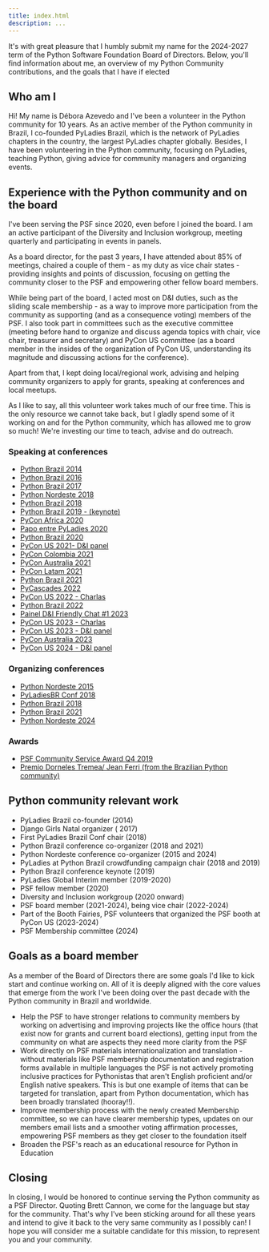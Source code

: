 ```yaml
---
title: index.html
description: ...
---
```


It's with great pleasure that I humbly submit my name for the 2024\-2027 term of the Python Software Foundation Board of Directors. Below, you'll find information about me, an overview of my Python Community contributions, and the goals that I have if elected


## Who am I


Hi!
My name is Débora Azevedo and I've been a volunteer in the Python community for 10 years. As an active member of the Python community in Brazil, I co\-founded PyLadies Brazil, which is the network of PyLadies chapters in the country, the largest PyLadies chapter globally. Besides, I have been volunteering in the Python community, focusing on PyLadies, teaching Python, giving advice for community managers and organizing events.


## Experience with the Python community and on the board


I've been serving the PSF since 2020, even before I joined the board. I am an active participant of the Diversity and Inclusion workgroup, meeting quarterly and participating in events in panels.


As a board director, for the past 3 years, I have attended about 85% of meetings, chaired a couple of them \- as my duty as vice chair states \- providing insights and points of discussion, focusing on getting the community closer to the PSF and empowering other fellow board members.


While being part of the board, I acted most on D\&I duties, such as the sliding scale membership \- as a way to improve more participation from the community as supporting (and as a consequence voting) members of the PSF. I also took part in committees such as the executive committee (meeting before hand to organize and discuss agenda topics with chair, vice chair, treasurer and secretary) and PyCon US committee (as a board member in the insides of the organization of PyCon US, understanding its magnitude and discussing actions for the conference).


Apart from that, I kept doing local/regional work, advising and helping community organizers to apply for grants, speaking at conferences and local meetups. 


As I like to say, all this volunteer work takes much of our free time. This is the only resource we cannot take back, but I gladly spend some of it working on and for the Python community, which has allowed me to grow so much! We're investing our time to teach, advise and do outreach.


### Speaking at conferences


* [Python Brazil 2014](https://2014.pythonbrasil.org.br/schedule/python-in-society/pyladies-uma-iniciativa-que-promove-a-diversidade-na-comunidade-python.html)
* [Python Brazil 2016](https://2016.pythonbrasil.org.br/#schedule)
* [Python Brazil 2017](https://www.youtube.com/watch?v=y2syVuMQqrQ&list=PLDC3uVLxaEQ0SdTRwwZm7jCTXgAOXcgfn&index=20)
* [Python Nordeste 2018](https://2018.pythonnordeste.org/#segundo-dia)
* [Python Brazil 2018](https://www.youtube.com/watch?v=RaowuG0xcCw&list=PLDC3uVLxaEQ3Jd6ZNeNyEoCNkp05vRujQ&index=68)
* [Python Brazil 2019 \- (keynote)](https://2019.pythonbrasil.org.br/#section-keynote)
* [PyCon Africa 2020](https://www.youtube.com/watch?v=dijTpK3O6so)
* [Papo entre PyLadies 2020](https://www.youtube.com/watch?v=jOJvPf3ze0M)
* [Python Brazil 2020](https://www.youtube.com/watch?v=FNI2OUmydRw)
* [PyCon US 2021\- D\&I panel](https://us.pycon.org/2021/events/diversity-inclusion/)
* [PyCon Colombia 2021](https://www.youtube.com/watch?v=CwN30o0df60)
* [PyCon Australia 2021](https://www.youtube.com/watch?v=uPGm5sZlkaA)
* [PyCon Latam 2021](https://www.youtube.com/watch?v=sEcONPRDDhU)
* [Python Brazil 2021](https://www.youtube.com/watch?v=lgGJyCg_kt8)
* [PyCascades 2022](https://www.youtube.com/watch?v=XjQ-m8XsK0Q)
* [PyCon US 2022 \- Charlas](https://www.youtube.com/watch?v=49MuQkgYiBs)
* [Python Brazil 2022](https://www.youtube.com/watch?v=dd8Spona1_0)
* [Painel D\&I Friendly Chat \#1 2023](https://www.youtube.com/watch?v=qGHq33Qr2RQ)
* [PyCon US 2023 \- Charlas](https://www.youtube.com/watch?v=AMe1cPyJ4hE&t=229s&pp=ygUUcHljb24gZGVib3JhIGF6ZXZlZG8%3D)
* [PyCon US 2023 \- D\&I panel](https://www.youtube.com/watch?v=RkvCK4fDSnQ)
* [PyCon Australia 2023](https://www.youtube.com/watch?v=hEqH6Hv4NLk)
* [PyCon US 2024 \- D\&I panel](https://us.pycon.org/2024/about/keynote-speakers/)


### Organizing conferences


* [Python Nordeste 2015](https://2015.pythonnordeste.org/)
* [PyLadiesBR Conf 2018](https://pyladies-brazil.github.io/conf/)
* [Python Brazil 2018](https://2018.pythonbrasil.org.br/)
* [Python Brazil 2021](https://2021.pythonbrasil.org.br/)
* [Python Nordeste 2024](https://2024.pythonnordeste.org/)


### Awards


* [PSF Community Service Award Q4 2019](https://pyfound.blogspot.com/2020/03/debora-azevedo-awarded-psf-community.html)
* [Premio Dorneles Tremea/ Jean Ferri (from the Brazilian Python community)](https://apyb.python.org.br/apyb/premio-dorneles-tremea-jean-ferri/)


## Python community relevant work


* PyLadies Brazil co\-founder (2014\)
* Django Girls Natal organizer ( 2017\)
* First PyLadies Brazil Conf chair (2018\)
* Python Brazil conference co\-organizer (2018 and 2021\)
* Python Nordeste conference co\-organizer (2015 and 2024\)
* PyLadies at Python Brazil crowdfunding campaign chair (2018 and 2019\)
* Python Brazil conference keynote (2019\)
* PyLadies Global Interim member (2019\-2020\)
* PSF fellow member (2020\)
* Diversity and Inclusion workgroup (2020 onward)
* PSF board member (2021\-2024\), being vice chair (2022\-2024\)
* Part of the Booth Fairies, PSF volunteers that organized the PSF booth at PyCon US (2023\-2024\)
* PSF Membership committee (2024\)


## Goals as a board member


As a member of the Board of Directors there are some goals I'd like to kick start and continue working on. All of it is deeply aligned with the core values that emerge from the work I've been doing over the past decade with the Python community in Brazil and worldwide.


* Help the PSF to have stronger relations to community members by working on advertising and improving projects like the office hours (that exist now for grants and current board elections), getting input from the community on what are aspects they need more clarity from the PSF
* Work directly on PSF materials internationalization and translation \- without materials like PSF membership documentation and registration forms available in multiple languages the PSF is not actively promoting inclusive practices for Pythonistas that aren't English proficient and/or English native speakers. This is but one example of items that can be targeted for translation, apart from Python documentation, which has been broadly translated (hooray!!).
* Improve membership process with the newly created Membership committee, so we can have clearer membership types, updates on our members email lists and a smoother voting affirmation processes, empowering PSF members as they get closer to the foundation itself
* Broaden the PSF's reach as an educational resource for Python in Education


## Closing


In closing, I would be honored to continue serving the Python community as a PSF Director. Quoting Brett Cannon, we come for the language but stay for the community. That's why I've been sticking around for all these years and intend to give it back to the very same community as I possibly can! I hope you will consider me a suitable candidate for this mission, to represent you and your community.


